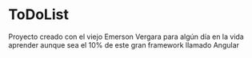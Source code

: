 # ToDoList
Proyecto creado con el viejo Emerson Vergara para algún día en la vida aprender aunque sea el 10% de este gran framework llamado Angular
